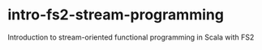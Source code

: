 # intro-fs2-stream-programming
Introduction to stream-oriented functional programming in Scala with FS2
